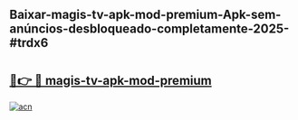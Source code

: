 ## Baixar-magis-tv-apk-mod-premium-Apk-sem-anúncios-desbloqueado-completamente-2025-#trdx6

# <h2><a href="https://ainizakaria.my?title=magis-tv-apk-mod-premium&ref=20M">🔗👉 🔴 magis-tv-apk-mod-premium</a></h2>

[![acn](https://github.com/user-attachments/assets/0f9c940e-d8b0-45ae-aac7-cd30a18b3e1c)](https://ainizakaria.my?title=magis-tv-apk-mod-premium&ref=20M)

